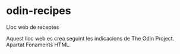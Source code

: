 # odin-recipes
Lloc web de receptes

Aquest lloc web es crea seguint les indicacions de The Odin Project.
Apartat Fonaments HTML.